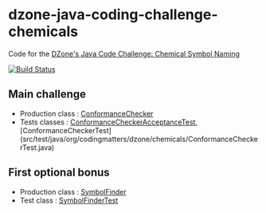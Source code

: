 # dzone-java-coding-challenge-chemicals
Code for the [DZone's Java Code Challenge: Chemical Symbol Naming](https://dzone.com/articles/java-code-challenge-chemical-symbol-naming-part-on)

[![Build Status](https://travis-ci.org/nelt/dzone-java-coding-challenge-chemicals.svg?branch=master)](https://travis-ci.org/nelt/dzone-java-coding-challenge-chemicals)

## Main challenge

* Production class : [ConformanceChecker](src/main/java/org/codingmatters/dzone/chemicals/ConformanceChecker.java)
* Tests classes : [ConformanceCheckerAcceptanceTest](src/test/java/org/codingmatters/dzone/chemicals/ConformanceCheckerAcceptanceTest.java), [ConformanceCheckerTest] (src/test/java/org/codingmatters/dzone/chemicals/ConformanceCheckerTest.java)

## First optional bonus

* Production class : [SymbolFinder](src/main/java/org/codingmatters/dzone/chemicals/SymbolFinder.java)
* Test class : [SymbolFinderTest](src/test/java/org/codingmatters/dzone/chemicals/SymbolFinderTest.java)

